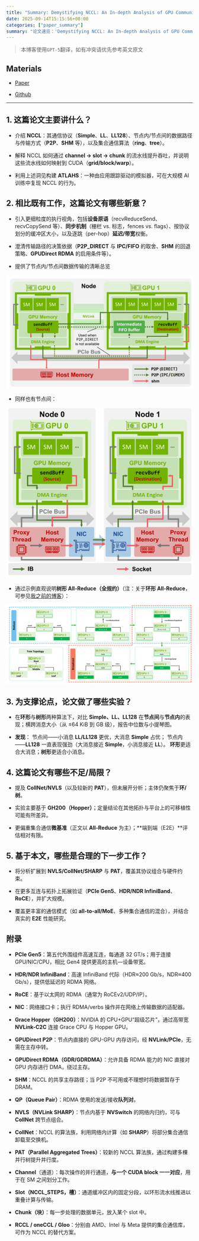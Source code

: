 ```yaml
---
title: "Summary: Demystifying NCCL: An In-depth Analysis of GPU Communication Protocols and Algorithms"
date: 2025-09-14T15:15:56+08:00
categories: ["paper_summary"]
summary: "论文速览：'Demystifying NCCL: An In-depth Analysis of GPU Communication Protocols and Algorithms'"
---
```


> 本博客使用`GPT-5`翻译，如有冲突请优先参考英文原文

## Materials

- [Paper](https://arxiv.org/pdf/2507.04786)

- [Github](https://github.com/NVIDIA/nccl)

---

## 1. 这篇论文主要讲什么？

- 介绍 **NCCL**：其通信协议（**Simple**、**LL**、**LL128**）、节点内/节点间的数据路径与传输方式（**P2P**、**SHM** 等），以及集合通信算法（**ring**、**tree**）。

- 解释 NCCL 如何通过 **channel → slot → chunk** 的流水线提升吞吐，并说明这些流水线如何映射到 CUDA（**grid/block/warp**）。

- 利用上述洞见构建 **ATLAHS**：一种由应用跟踪驱动的模拟器，可在大规模 AI 训练中复现 NCCL 的行为。

## 2. 相比既有工作，这篇论文有哪些新意？

- 引入更细粒度的执行视角，包括**设备原语**（recvReduceSend、recvCopySend 等）、**同步机制**（栅栏 vs. 标志，fences vs. flags）、按协议划分的缓冲区大小，以及逐跳（per-hop）**延迟/带宽**权衡。

- 澄清传输路径的决策依据（**P2P\_DIRECT** 与 **IPC/FIFO** 的取舍、**SHM** 的回退策略、**GPUDirect RDMA** 的启用条件等）。

- 提供了节点内/节点间数据传输的清晰总览

![image](intra-node-data-transfer.png)

- 同样也有节点间：

![image](inter-node-data-transfer.png)

- 通过示例直观说明**树形 All-Reduce（全规约）**（注：关于**环形 All-Reduce**，可参见[我之前的博客](../../overview_of_distribution_training/#all-reduce-example)）：

![image](tree-all-reduce.png)

## 3. 为支撑论点，论文做了哪些实验？

- 在**环形**与**树形**两种算法下，对比 **Simple、LL、LL128** 在**节点间**与**节点内**的表现；横跨消息大小（从 ≤64 KiB 到 GB 级），报告中位数与小提琴图。

- **发现**：
  节点间——小消息 **LL/LL128** 更优，大消息 **Simple** 占优；
  节点内——**LL128** 一直表现强劲（大消息接近 **Simple**，小消息接近 **LL**）。
  **环形**更适合大消息；**树形**更适合小消息。

## 4. 这篇论文有哪些不足/局限？

- 提及 **CollNet/NVLS**（以及较新的 **PAT**），但未展开分析；主体仍聚焦于**环/树**。

- 实验主要基于 **GH200（Hopper）**；定量结论在其他拓扑与平台上的可移植性可能有所差异。

- 更偏重集合通信**微基准**（正文以 **All-Reduce** 为主）；\*\*端到端（E2E）\*\*评估相对有限。

## 5. 基于本文，哪些是合理的下一步工作？

- 将分析扩展到 **NVLS/CollNet/SHARP** 与 **PAT**，覆盖其协议组合与硬件约束。

- 在更多互连与拓扑上拓展验证（**PCIe Gen5**、**HDR/NDR InfiniBand**、**RoCE**），并扩大规模。

- 覆盖更丰富的通信模式（如 **all-to-all/MoE**、多种集合通信的混合），并结合真实的 **E2E** 性能研究。

## 附录

- **PCIe Gen5**：第五代外围组件高速互连，每通道 32 GT/s；用于连接 GPU/NIC/CPU，相比 Gen4 提供更高的主机—设备带宽。

- **HDR/NDR InfiniBand**：高速 InfiniBand 代际（HDR≈200 Gb/s，NDR≈400 Gb/s），提供低延迟的 RDMA 网络。

- **RoCE**：基于以太网的 RDMA（通常为 RoCEv2/UDP/IP）。

- **NIC**：网络接口卡；执行 RDMA/verbs 操作并在网络上传输数据的适配器。

- **Grace Hopper（GH200）**：NVIDIA 的 CPU+GPU“超级芯片”，通过高带宽 **NVLink-C2C** 连接 Grace CPU 与 Hopper GPU。

- **GPUDirect P2P**：节点内直接的 GPU-GPU 内存访问，经 **NVLink/PCIe**，无需在主存中转。

- **GPUDirect RDMA（GDR/GDRDMA）**：允许具备 RDMA 能力的 NIC 直接对 GPU 内存进行 DMA，绕过主存。

- **SHM**：NCCL 的共享主存路径；当 P2P 不可用或不理想时将数据暂存于 DRAM。

- **QP（Queue Pair）**：RDMA 使用的发送/接收**队列对**。

- **NVLS（NVLink SHARP）**：节点内基于 **NVSwitch** 的网络内归约，可与 **CollNet** 跨节点组合。

- **CollNet**：NCCL 的算法族，利用网络内计算（如 **SHARP**）将部分集合通信卸载至交换机。

- **PAT（Parallel Aggregated Trees）**：较新的 NCCL 算法族，通过构建多棵并行树提升并行度。

- **Channel**（通道）：每次操作的并行通道，**与一个 CUDA block 一一对应**，用于在 SM 之间划分工作。

- **Slot（NCCL\_STEPS，槽）**：通道缓冲区内的固定分段，以环形流水线推进以重叠计算与传输。

- **Chunk（块）**：每一步处理的数据单元，放入某个 slot 中。

- **RCCL / oneCCL / Gloo**：分别由 AMD、Intel 与 Meta 提供的集合通信库，可作为 NCCL 的替代方案。
